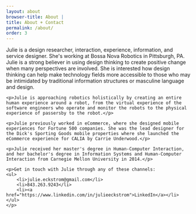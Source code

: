 ```yaml
---
layout: about
browser-title: About | 
title: About + Contact
permalink: /about/
order: 3
---
```


<section class="about">

<div id="bio">
	<p>Julie is a design researcher, interaction, experience, information, and service designer. She's working at Bossa Nova Robotics in Pittsburgh, PA. Julie is a strong believer in using design thinking to create positive change when many perspectives are involved. She is interested how design thinking can help make technology fields more accessible to those who may be intimidated by traditional information structures or masculine language and design.</p>

	<p>Julie is approaching robotics holistically by creating an entire human experience around a robot, from the virtual experience of the software engineers who operate and monitor the robots to the physical experience of passersby to the robot.</p>

	<p>Julie previously worked in eCommerce, where she designed mobile experiences for Fortune 500 companies. She was the lead designer for the Dick's Sporting Goods mobile properties where she launched the eCommerce experience for CALIA by Carrie Underwood.</p>

	<p>Julie received her master's degree in Human-Computer Interaction, and her bachelor's degree in Information Systems and Human-Computer Interaction from Carnegie Mellon University in 2014.</p>

	<p>Get in touch with Julie through any of these channels:
	<ul>
		<li>julie.eckstrom@gmail.com</li>
		<li>843.263.9243</li>
		<li><a href="https://www.linkedin.com/in/julieeckstrom">LinkedIn</a></li>
	</ul>
	</p>
</div>

</section>